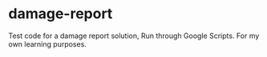 # damage-report
Test code for a damage report solution, Run through Google Scripts.
For my own learning purposes.
